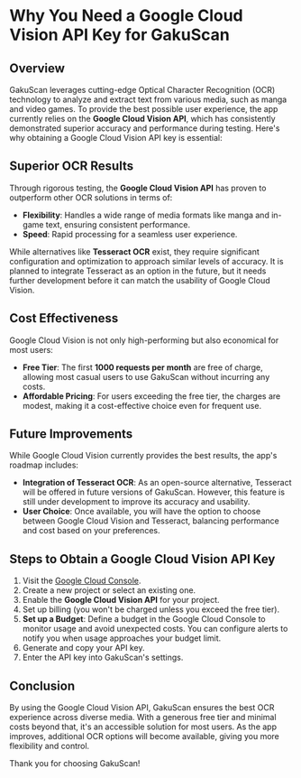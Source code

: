 # Why You Need a Google Cloud Vision API Key for GakuScan

## Overview
GakuScan leverages cutting-edge Optical Character Recognition (OCR) technology to analyze and extract text from various media, such as manga and video games. To provide the best possible user experience, the app currently relies on the **Google Cloud Vision API**, which has consistently demonstrated superior accuracy and performance during testing. Here's why obtaining a Google Cloud Vision API key is essential:

## Superior OCR Results
Through rigorous testing, the **Google Cloud Vision API** has proven to outperform other OCR solutions in terms of:
- **Flexibility**: Handles a wide range of media formats like manga and in-game text, ensuring consistent performance.
- **Speed**: Rapid processing for a seamless user experience.

While alternatives like **Tesseract OCR** exist, they require significant configuration and optimization to approach similar levels of accuracy. It is planned to integrate Tesseract as an option in the future, but it needs further development before it can match the usability of Google Cloud Vision.

## Cost Effectiveness
Google Cloud Vision is not only high-performing but also economical for most users:
- **Free Tier**: The first **1000 requests per month** are free of charge, allowing most casual users to use GakuScan without incurring any costs.
- **Affordable Pricing**: For users exceeding the free tier, the charges are modest, making it a cost-effective choice even for frequent use.

## Future Improvements
While Google Cloud Vision currently provides the best results, the app's roadmap includes:
- **Integration of Tesseract OCR**: As an open-source alternative, Tesseract will be offered in future versions of GakuScan. However, this feature is still under development to improve its accuracy and usability.
- **User Choice**: Once available, you will have the option to choose between Google Cloud Vision and Tesseract, balancing performance and cost based on your preferences.

## Steps to Obtain a Google Cloud Vision API Key
1. Visit the [Google Cloud Console](https://console.cloud.google.com/).
2. Create a new project or select an existing one.
3. Enable the **Google Cloud Vision API** for your project.
4. Set up billing (you won't be charged unless you exceed the free tier).
5. **Set up a Budget**: Define a budget in the Google Cloud Console to monitor usage and avoid unexpected costs. You can configure alerts to notify you when usage approaches your budget limit.
6. Generate and copy your API key.
7. Enter the API key into GakuScan's settings.

## Conclusion
By using the Google Cloud Vision API, GakuScan ensures the best OCR experience across diverse media. With a generous free tier and minimal costs beyond that, it's an accessible solution for most users. As the app improves, additional OCR options will become available, giving you more flexibility and control.

Thank you for choosing GakuScan!
